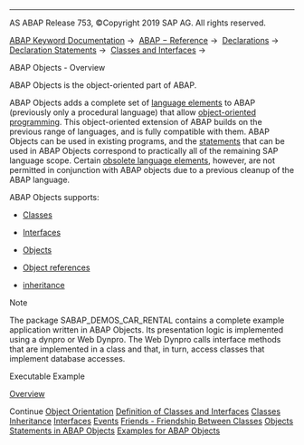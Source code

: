   

* * *

AS ABAP Release 753, ©Copyright 2019 SAP AG. All rights reserved.

[ABAP Keyword Documentation](https://help.sap.com/doc/abapdocu_753_index_htm/7.53/en-US/abenabap.htm) →  [ABAP − Reference](https://help.sap.com/doc/abapdocu_753_index_htm/7.53/en-US/abenabap_reference.htm) →  [Declarations](https://help.sap.com/doc/abapdocu_753_index_htm/7.53/en-US/abendeclarations.htm) →  [Declaration Statements](https://help.sap.com/doc/abapdocu_753_index_htm/7.53/en-US/abenabap_declarations.htm) →  [Classes and Interfaces](https://help.sap.com/doc/abapdocu_753_index_htm/7.53/en-US/abenclasses_and_interfaces.htm) → 

ABAP Objects - Overview

ABAP Objects is the object-oriented part of ABAP.

ABAP Objects adds a complete set of [language elements](https://help.sap.com/doc/abapdocu_753_index_htm/7.53/en-US/abenobjects_keywords.htm) to ABAP (previously only a procedural language) that allow [object-oriented programming](https://help.sap.com/doc/abapdocu_753_index_htm/7.53/en-US/abenobject_orientation.htm). This object-oriented extension of ABAP builds on the previous range of languages, and is fully compatible with them. ABAP Objects can be used in existing programs, and the [statements](https://help.sap.com/doc/abapdocu_753_index_htm/7.53/en-US/abenabap_objects_differences.htm) that can be used in ABAP Objects correspond to practically all of the remaining SAP language scope. Certain [obsolete language elements](https://help.sap.com/doc/abapdocu_753_index_htm/7.53/en-US/abenoo_differences_obsolete.htm), however, are not permitted in conjunction with ABAP objects due to a previous cleanup of the ABAP language.

ABAP Objects supports:

-   [Classes](https://help.sap.com/doc/abapdocu_753_index_htm/7.53/en-US/abenclasses.htm)

-   [Interfaces](https://help.sap.com/doc/abapdocu_753_index_htm/7.53/en-US/abeninterfac.htm)

-   [Objects](https://help.sap.com/doc/abapdocu_753_index_htm/7.53/en-US/abenobject.htm)

-   [Object references](https://help.sap.com/doc/abapdocu_753_index_htm/7.53/en-US/abenreferences.htm)

-   [inheritance](https://help.sap.com/doc/abapdocu_753_index_htm/7.53/en-US/abeninheritance.htm)

Note

The package SABAP\_DEMOS\_CAR\_RENTAL contains a complete example application written in ABAP Objects. Its presentation logic is implemented using a dynpro or Web Dynpro. The Web Dynpro calls interface methods that are implemented in a class and that, in turn, access classes that implement database accesses.

Executable Example

[Overview](https://help.sap.com/doc/abapdocu_753_index_htm/7.53/en-US/abenabap_objects_abexa.htm)

Continue
[Object Orientation](https://help.sap.com/doc/abapdocu_753_index_htm/7.53/en-US/abenobject_orientation.htm)
[Definition of Classes and Interfaces](https://help.sap.com/doc/abapdocu_753_index_htm/7.53/en-US/abenclass_interface_definition.htm)
[Classes](https://help.sap.com/doc/abapdocu_753_index_htm/7.53/en-US/abenclasses.htm)
[Inheritance](https://help.sap.com/doc/abapdocu_753_index_htm/7.53/en-US/abeninheritance.htm)
[Interfaces](https://help.sap.com/doc/abapdocu_753_index_htm/7.53/en-US/abeninterfac.htm)
[Events](https://help.sap.com/doc/abapdocu_753_index_htm/7.53/en-US/abenevents_overview.htm)
[Friends - Friendship Between Classes](https://help.sap.com/doc/abapdocu_753_index_htm/7.53/en-US/abenfriends.htm)
[Objects](https://help.sap.com/doc/abapdocu_753_index_htm/7.53/en-US/abenobject.htm)
[Statements in ABAP Objects](https://help.sap.com/doc/abapdocu_753_index_htm/7.53/en-US/abenabap_objects_differences.htm)
[Examples for ABAP Objects](https://help.sap.com/doc/abapdocu_753_index_htm/7.53/en-US/abenabap_objects_abexas.htm)